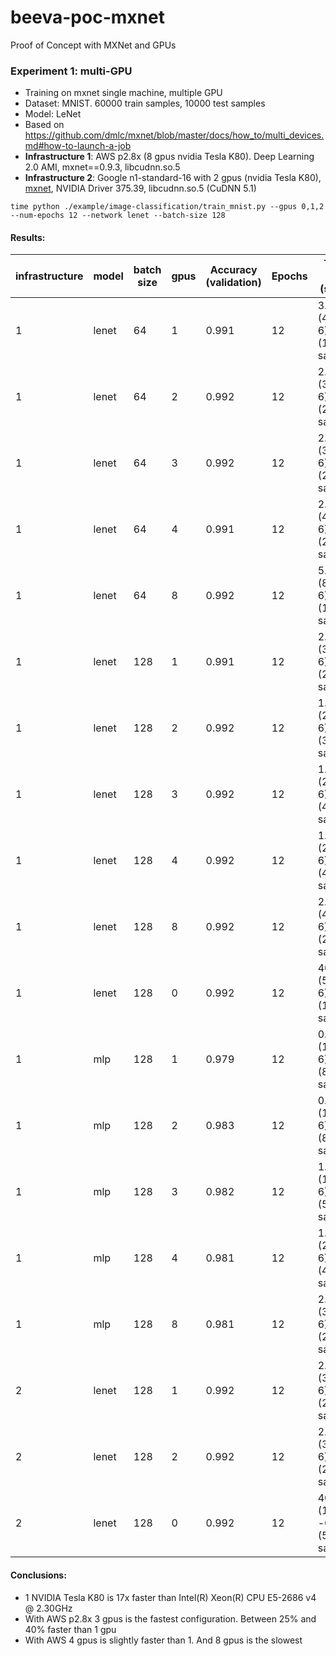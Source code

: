 # beeva-poc-mxnet
Proof of Concept with MXNet and GPUs

### Experiment 1: multi-GPU

* Training on mxnet single machine, multiple GPU
* Dataset: MNIST. 60000 train samples, 10000 test samples
* Model: LeNet
* Based on https://github.com/dmlc/mxnet/blob/master/docs/how_to/multi_devices.md#how-to-launch-a-job
* **Infrastructure 1**: AWS p2.8x (8 gpus nvidia Tesla K80). Deep Learning 2.0 AMI, mxnet==0.9.3, libcudnn.so.5
* **Infrastructure 2**: Google n1-standard-16 with 2 gpus (nvidia Tesla K80), [mxnet](https://github.com/dmlc/mxnet/commit/01b808b88b9f3f3a998541c538ec388d660e4a7c), NVIDIA Driver 375.39, libcudnn.so.5 (CuDNN 5.1)

```
time python ./example/image-classification/train_mnist.py --gpus 0,1,2 --num-epochs 12 --network lenet --batch-size 128
```


#### Results:

| infrastructure | model | batch size | gpus | Accuracy (validation) | Epochs | Training time (s/epoch)
| --- | --- | --- | --- | --- | --- | ---
| 1 | lenet | 64 | 1 | 0.991 | 12 | 3.1=(43.7-6)/12 (19200 samples/s) 
| 1 | lenet | 64 | 2 | 0.992 | 12 | 2.4=(35.5-6)/12 (25500 samples/s)
| 1 | lenet | 64 | 3 | 0.992 | 12 | 2.3=(35.2-6)/12 (26500 samples/s)
| 1 | lenet | 64 | 4 | 0.991 | 12 | 2.9=(44.4-6)/12 (20500 samples/s)
| 1 | lenet | 64 | 8 | 0.992 | 12 | 5.7=(85.0-6)/12 (10500 samples/s)
| 1 | lenet | 128 | 1 | 0.991 | 12 | 2.4=(34.1-6)/12 (25000 samples/s) 
| 1 | lenet | 128 | 2 | 0.992 | 12 | 1.6=(25.2-6)/12 (37500 samples/s)
| 1 | lenet | 128 | 3 | 0.992 | 12 | 1.4=(23.6-6)/12 (43000 samples/s)
| 1 | lenet | 128 | 4 | 0.992 | 12 | 1.5=(24.6-6)/12 (41000 samples/s)
| 1 | lenet | 128 | 8 | 0.992 | 12 | 2.9=(46.5-6)/12 (21000 samples/s)
| 1 | lenet | 128 | 0 | 0.992 | 12 | 40.0=(578.0-6)/12 (1500 samples/s)
| 1 | mlp | 128 | 1 | 0.979 | 12 | 0.8=(14.1-6)/12 (80000 samples/s)
| 1 | mlp | 128 | 2 | 0.983 | 12 | 0.8=(14.1-6)/12 (80500 samples/s)
| 1 | mlp | 128 | 3 | 0.982 | 12 | 1.0=(18.3-6)/12 (59000 samples/s)
| 1 | mlp | 128 | 4 | 0.981 | 12 | 1.3=(22.3-6)/12 (46000 samples/s)
| 1 | mlp | 128 | 8 | 0.981 | 12 | 2.3=(39.3-6)/12 (25500 samples/s)
| 2 | lenet | 128 | 1 | 0.992 | 12 | 2.7=(36.4-6)/12 (22500 samples/s) 
| 2 | lenet | 128 | 2 | 0.992 | 12 | 2.0=(30.3-6)/12 (29500 samples/s)
| 2 | lenet | 128 | 0 | 0.992 | 12 | 40.0=(1500?-6)/12 (500 samples/s)




#### Conclusions:
* 1 NVIDIA Tesla K80 is 17x faster than Intel(R) Xeon(R) CPU E5-2686 v4 @ 2.30GHz
* With AWS p2.8x 3 gpus is the fastest configuration. Between 25% and 40% faster than 1 gpu
* With AWS 4 gpus is slightly faster than 1. And 8 gpus is the slowest

